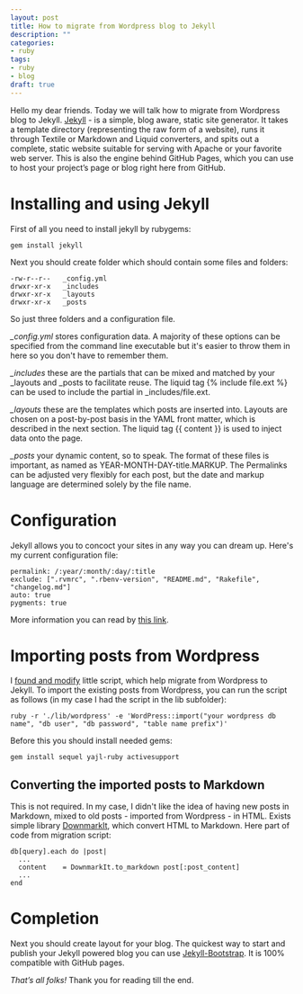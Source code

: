 ```yaml
---
layout: post
title: How to migrate from Wordpress blog to Jekyll
description: ""
categories: 
- ruby
tags: 
- ruby
- blog
draft: true
---
```

Hello my dear friends. Today we will talk how to migrate from Wordpress blog to Jekyll. [Jekyll](http://jekyllrb.com/) - is a simple, blog aware, static site generator. It takes a template directory (representing the raw form of a website), runs it through Textile or Markdown and Liquid converters, and spits out a complete, static website suitable for serving with Apache or your favorite web server. This is also the engine behind GitHub Pages, which you can use to host your project’s page or blog right here from GitHub.

# Installing and using Jekyll

First of all you need to install jekyll by rubygems:

    gem install jekyll
    
Next you should create folder which should contain some files and folders:

    -rw-r--r--   _config.yml
    drwxr-xr-x   _includes
    drwxr-xr-x   _layouts
    drwxr-xr-x   _posts
    
So just three folders and a configuration file. 

_\_config.yml_ stores configuration data. A majority of these options can be specified from the command line executable but it's easier to throw them in here so you don't have to remember them.

_\_includes_ these are the partials that can be mixed and matched by your _layouts and _posts to facilitate reuse. The liquid tag {% include file.ext %} can be used to include the partial in _includes/file.ext.

_\_layouts_ these are the templates which posts are inserted into. Layouts are chosen on a post-by-post basis in the YAML front matter, which is described in the next section. The liquid tag {{ content }} is used to inject data onto the page.

_\_posts_ your dynamic content, so to speak. The format of these files is important, as named as YEAR-MONTH-DAY-title.MARKUP. The Permalinks can be adjusted very flexibly for each post, but the date and markup language are determined solely by the file name.


# Configuration

Jekyll allows you to concoct your sites in any way you can dream up. Here's my current configuration file:

    permalink: /:year/:month/:day/:title 
    exclude: [".rvmrc", ".rbenv-version", "README.md", "Rakefile", "changelog.md"]
    auto: true
    pygments: true
    
More information you can read by [this link](https://github.com/mojombo/jekyll/wiki/Configuration).

# Importing posts from Wordpress

I [found and modify](https://github.com/le0pard/le0pard.github.com/blob/master/lib/wordpress.rb) little script, which help migrate from Wordpress to Jekyll. To import the existing posts from Wordpress, you can run the script as follows (in my case I had the script in the lib subfolder):

    ruby -r './lib/wordpress' -e 'WordPress::import("your wordpress db name", "db user", "db password", "table name prefix")'
    
Before this you should install needed gems:

    gem install sequel yajl-ruby activesupport
    
## Converting the imported posts to Markdown

This is not required. In my case, I didn't like the idea of having new posts in Markdown, mixed to old posts - imported from Wordpress - in HTML. Exists simple library [DownmarkIt](https://github.com/cousine/downmark_it), which convert HTML to Markdown. Here part of code from migration script:

    db[query].each do |post|
      ...
      content    = DownmarkIt.to_markdown post[:post_content]
      ...
    end
    
# Сompletion

Next you should create layout for your blog. The quickest way to start and publish your Jekyll powered blog you can use [Jekyll-Bootstrap](http://jekyllbootstrap.com/). It is 100% compatible with GitHub pages. 

*That’s all folks!* Thank you for reading till the end.